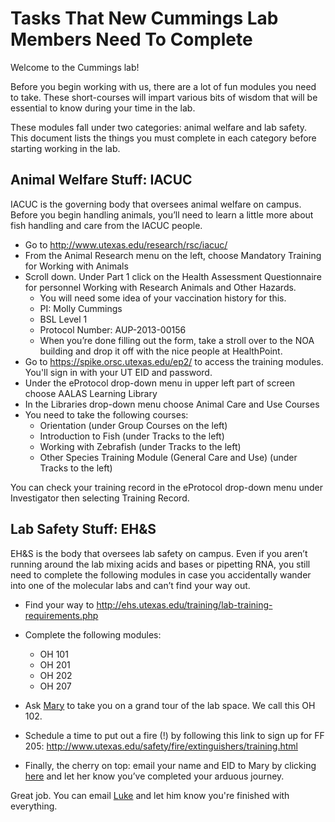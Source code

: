 # Tasks That New Cummings Lab Members Need To Complete

Welcome to the Cummings lab! 

Before you begin working with us, there are a lot of fun modules you need to take. These short-courses will impart various bits of wisdom that will be essential to know during your time in the lab. 

These modules fall under two categories: animal welfare and lab safety. This document lists the things you must complete in each category before starting working in the lab.


## Animal Welfare Stuff: IACUC

IACUC is the governing body that oversees animal welfare on campus. Before you begin handling animals, you’ll need to learn a little more about fish handling and care from the IACUC people.

- Go to http://www.utexas.edu/research/rsc/iacuc/
- From the Animal Research menu on the left, choose Mandatory Training for Working with Animals
- Scroll down. Under Part 1 click on the Health Assessment Questionnaire for personnel Working with Research Animals and Other Hazards.
  - You will need some idea of your vaccination history for this. 
  - PI: Molly Cummings
  - BSL Level 1
  - Protocol Number: AUP-2013-00156
  - When you’re done filling out the form, take a stroll over to the NOA building and drop it off with the nice people at HealthPoint.
- Go to https://spike.orsc.utexas.edu/ep2/ to access the training modules. You'll sign in with your UT EID and password.
- Under the eProtocol drop-down menu in upper left part of screen choose AALAS Learning Library
- In the Libraries drop-down menu choose Animal Care and Use Courses
- You need to take the following courses:
  - Orientation (under Group Courses on the left)
  - Introduction to Fish (under Tracks to the left)
  - Working with Zebrafish (under Tracks to the left)
  - Other Species Training Module (General Care and Use) (under Tracks to the left)

You can check your training record in the eProtocol drop-down menu under Investigator then selecting Training Record.


## Lab Safety Stuff: EH&S

EH&S is the body that oversees lab safety on campus. Even if you aren’t running around the lab mixing acids and bases or pipetting RNA, you still need to complete the following modules in case you accidentally wander into one of the molecular labs and can’t find your way out.

- Find your way to http://ehs.utexas.edu/training/lab-training-requirements.php
- Complete the following modules:
  - OH 101
  - OH 201
  - OH 202
  - OH 207
- Ask [Mary](http://www.bio.utexas.edu/research/cummingslab/post-doc-projects.html) to take you on a grand tour of the lab space. We call this OH 102.
- Schedule a time to put out a fire (!) by following this link to sign up for FF 205: http://www.utexas.edu/safety/fire/extinguishers/training.html 

- Finally, the cherry on top: email your name and EID to Mary by clicking <a href="mailto:mramsey@austin.utexas.edu">here</a> and let her know you’ve completed your arduous journey.

Great job. You can email <a href="mailto:lukereding.utexas.edu">Luke</a> and let him know you're finished with everything.
